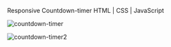 Responsive Countdown-timer HTML | CSS | JavaScript

![countdown-timer](https://github.com/Koushik-9119/Countdown-timer/assets/126067987/47f8e277-a89c-4ca9-880c-0633dd8dcc4b)

![countdown-timer2](https://github.com/Koushik-9119/Countdown-timer/assets/126067987/80eded4f-2633-4a1a-beb3-451a628ebf15)

